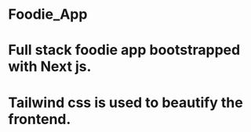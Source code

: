 # Foodie_App

# Full stack foodie app bootstrapped with Next js.
# Tailwind css is used to beautify the frontend.
